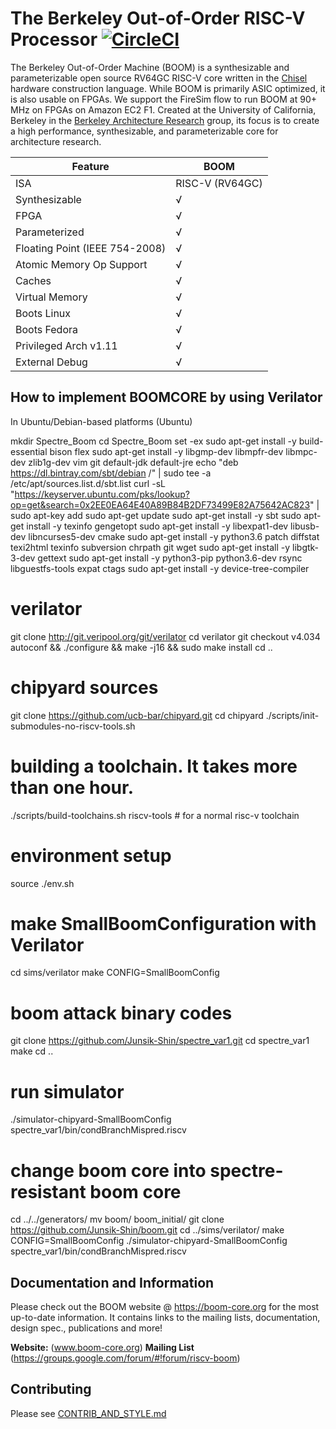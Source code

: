 The Berkeley Out-of-Order RISC-V Processor [![CircleCI](https://circleci.com/gh/riscv-boom/riscv-boom.svg?style=svg)](https://circleci.com/gh/riscv-boom/riscv-boom)
====================================================================================================================================================================

The Berkeley Out-of-Order Machine (BOOM) is a synthesizable and parameterizable open source RV64GC RISC-V core written in the
[Chisel](https://chisel.eecs.berkeley.edu/) hardware construction language. While BOOM is primarily ASIC optimized, it is also usable on FPGAs.
We support the FireSim flow to run BOOM at 90+ MHz on FPGAs on Amazon EC2 F1. Created at the University of California,
Berkeley in the [Berkeley Architecture Research](https://bar.eecs.berkeley.edu/) group, its focus is to create a high
performance, synthesizable, and parameterizable core for architecture research.

Feature | BOOM
--- | ---
ISA | RISC-V (RV64GC)
Synthesizable |√
FPGA |√
Parameterized |√
Floating Point (IEEE 754-2008) |√
Atomic Memory Op Support |√
Caches |√
Virtual Memory |√
Boots Linux |√
Boots Fedora |√
Privileged Arch v1.11 |√
External Debug |√


## How to implement BOOMCORE by using Verilator

In Ubuntu/Debian-based platforms (Ubuntu)

mkdir Spectre_Boom
cd Spectre_Boom
set -ex
sudo apt-get install -y build-essential bison flex
sudo apt-get install -y libgmp-dev libmpfr-dev libmpc-dev zlib1g-dev vim git default-jdk default-jre
echo "deb https://dl.bintray.com/sbt/debian /" | sudo tee -a /etc/apt/sources.list.d/sbt.list
curl -sL "https://keyserver.ubuntu.com/pks/lookup?op=get&search=0x2EE0EA64E40A89B84B2DF73499E82A75642AC823" | sudo apt-key add
sudo apt-get update
sudo apt-get install -y sbt
sudo apt-get install -y texinfo gengetopt
sudo apt-get install -y libexpat1-dev libusb-dev libncurses5-dev cmake
sudo apt-get install -y python3.6 patch diffstat texi2html texinfo subversion chrpath git wget
sudo apt-get install -y libgtk-3-dev gettext
sudo apt-get install -y python3-pip python3.6-dev rsync libguestfs-tools expat ctags
sudo apt-get install -y device-tree-compiler

# verilator
git clone http://git.veripool.org/git/verilator
cd verilator
git checkout v4.034
autoconf && ./configure && make -j16 && sudo make install
cd ..

# chipyard sources
git clone https://github.com/ucb-bar/chipyard.git
cd chipyard
./scripts/init-submodules-no-riscv-tools.sh

# building a toolchain. It takes more than one hour.
./scripts/build-toolchains.sh riscv-tools # for a normal risc-v toolchain

# environment setup 
source ./env.sh


# make SmallBoomConfiguration with Verilator
cd sims/verilator
make CONFIG=SmallBoomConfig

# boom attack binary codes
git clone https://github.com/Junsik-Shin/spectre_var1.git
cd spectre_var1
make
cd ..

# run simulator
./simulator-chipyard-SmallBoomConfig spectre_var1/bin/condBranchMispred.riscv


# change boom core into spectre-resistant boom core
cd ../../generators/
mv boom/ boom_initial/
git clone https://github.com/Junsik-Shin/boom.git
cd ../sims/verilator/
make CONFIG=SmallBoomConfig
./simulator-chipyard-SmallBoomConfig spectre_var1/bin/condBranchMispred.riscv




## Documentation and Information

Please check out the BOOM website @ https://boom-core.org for the most up-to-date information.
It contains links to the mailing lists, documentation, design spec., publications and more!

**Website:** (www.boom-core.org)
**Mailing List** (https://groups.google.com/forum/#!forum/riscv-boom)

## Contributing

Please see [CONTRIB\_AND\_STYLE.md](/CONTRIB_AND_STYLE.md)
